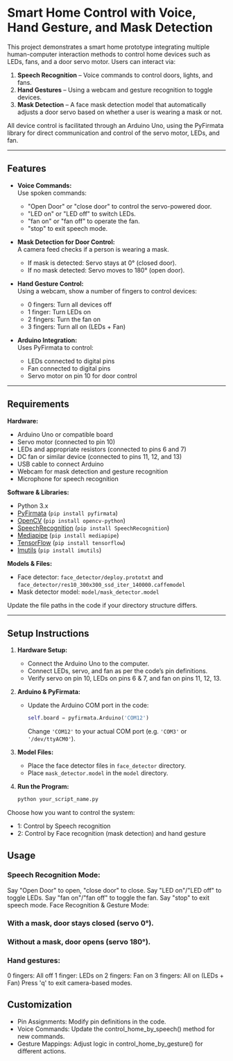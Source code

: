 # Smart Home Control with Voice, Hand Gesture, and Mask Detection

This project demonstrates a smart home prototype integrating multiple human-computer interaction methods to control home devices such as LEDs, fans, and a door servo motor. Users can interact via:

1. **Speech Recognition** – Voice commands to control doors, lights, and fans.
2. **Hand Gestures** – Using a webcam and gesture recognition to toggle devices.
3. **Mask Detection** – A face mask detection model that automatically adjusts a door servo based on whether a user is wearing a mask or not.

All device control is facilitated through an Arduino Uno, using the PyFirmata library for direct communication and control of the servo motor, LEDs, and fan.

---

## Features

- **Voice Commands:**  
  Use spoken commands:
  - "Open Door" or "close door" to control the servo-powered door.
  - "LED on" or "LED off" to switch LEDs.
  - "fan on" or "fan off" to operate the fan.
  - "stop" to exit speech mode.

- **Mask Detection for Door Control:**  
  A camera feed checks if a person is wearing a mask.  
  - If mask is detected: Servo stays at 0° (closed door).
  - If no mask detected: Servo moves to 180° (open door).

- **Hand Gesture Control:**  
  Using a webcam, show a number of fingers to control devices:
  - 0 fingers: Turn all devices off
  - 1 finger: Turn LEDs on
  - 2 fingers: Turn the fan on
  - 3 fingers: Turn all on (LEDs + Fan)

- **Arduino Integration:**  
  Uses PyFirmata to control:
  - LEDs connected to digital pins
  - Fan connected to digital pins
  - Servo motor on pin 10 for door control

---

## Requirements

**Hardware:**
- Arduino Uno or compatible board
- Servo motor (connected to pin 10)
- LEDs and appropriate resistors (connected to pins 6 and 7)
- DC fan or similar device (connected to pins 11, 12, and 13)
- USB cable to connect Arduino
- Webcam for mask detection and gesture recognition
- Microphone for speech recognition

**Software & Libraries:**
- Python 3.x  
- [PyFirmata](https://pypi.org/project/pyfirmata/) (`pip install pyfirmata`)
- [OpenCV](https://pypi.org/project/opencv-python/) (`pip install opencv-python`)
- [SpeechRecognition](https://pypi.org/project/SpeechRecognition/) (`pip install SpeechRecognition`)
- [Mediapipe](https://pypi.org/project/mediapipe/) (`pip install mediapipe`)
- [TensorFlow](https://pypi.org/project/tensorflow/) (`pip install tensorflow`)
- [Imutils](https://pypi.org/project/imutils/) (`pip install imutils`)

**Models & Files:**
- Face detector: `face_detector/deploy.prototxt` and `face_detector/res10_300x300_ssd_iter_140000.caffemodel`
- Mask detector model: `model/mask_detector.model`

Update the file paths in the code if your directory structure differs.

---

## Setup Instructions

1. **Hardware Setup:**
   - Connect the Arduino Uno to the computer.
   - Connect LEDs, servo, and fan as per the code’s pin definitions.
   - Verify servo on pin 10, LEDs on pins 6 & 7, and fan on pins 11, 12, 13.

2. **Arduino & PyFirmata:**
   - Update the Arduino COM port in the code:
     ```python
     self.board = pyfirmata.Arduino('COM12')
     ```
     Change `'COM12'` to your actual COM port (e.g. `'COM3'` or `'/dev/ttyACM0'`).

3. **Model Files:**
   - Place the face detector files in `face_detector` directory.
   - Place `mask_detector.model` in the `model` directory.

4. **Run the Program:**
   ```bash
   python your_script_name.py

Choose how you want to control the system:

- 1: Control by Speech recognition
- 2: Control by Face recognition (mask detection) and hand gesture

## Usage
### Speech Recognition Mode:

Say "Open Door" to open, "close door" to close.
Say "LED on"/"LED off" to toggle LEDs.
Say "fan on"/"fan off" to toggle the fan.
Say "stop" to exit speech mode.
Face Recognition & Gesture Mode:

### With a mask, door stays closed (servo 0°).
### Without a mask, door opens (servo 180°).
### Hand gestures:
0 fingers: All off
1 finger: LEDs on
2 fingers: Fan on
3 fingers: All on (LEDs + Fan)
Press 'q' to exit camera-based modes.

## Customization
- Pin Assignments: Modify pin definitions in the code.
- Voice Commands: Update the control_home_by_speech() method for new commands.
- Gesture Mappings: Adjust logic in control_home_by_gesture() for different actions.